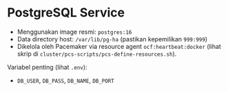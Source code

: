 # PostgreSQL Service

- Menggunakan image resmi: `postgres:16`
- Data directory host: `/var/lib/pg-ha` (pastikan kepemilikan `999:999`)
- Dikelola oleh Pacemaker via resource agent `ocf:heartbeat:docker` (lihat skrip di `cluster/pcs-scripts/pcs-define-resources.sh`).

Variabel penting (lihat `.env`):
- `DB_USER`, `DB_PASS`, `DB_NAME`, `DB_PORT`
